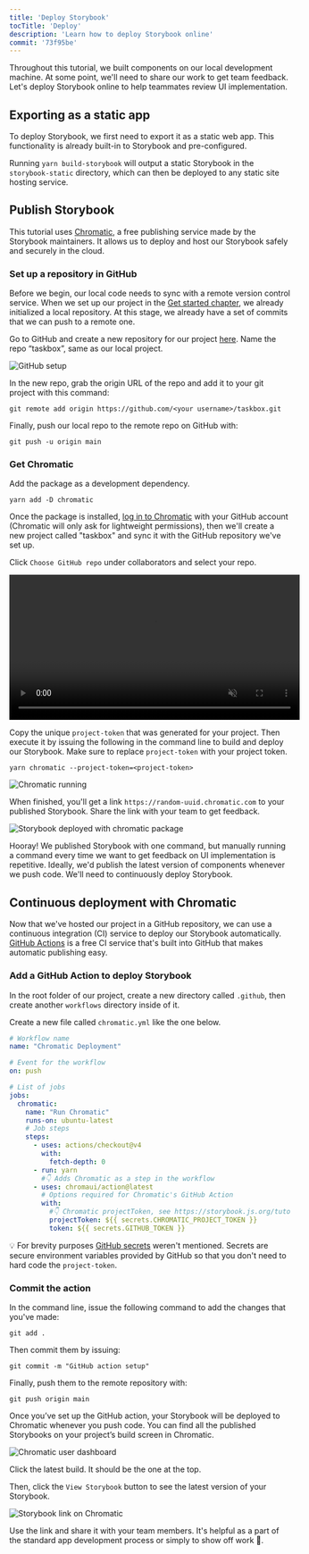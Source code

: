 ```yaml
---
title: 'Deploy Storybook'
tocTitle: 'Deploy'
description: 'Learn how to deploy Storybook online'
commit: '73f95be'
---
```


Throughout this tutorial, we built components on our local development machine. At some point, we'll need to share our work to get team feedback. Let's deploy Storybook online to help teammates review UI implementation.

## Exporting as a static app

To deploy Storybook, we first need to export it as a static web app. This functionality is already built-in to Storybook and pre-configured.

Running `yarn build-storybook` will output a static Storybook in the `storybook-static` directory, which can then be deployed to any static site hosting service.

## Publish Storybook

This tutorial uses [Chromatic](https://www.chromatic.com/?utm_source=storybook_website&utm_medium=link&utm_campaign=storyboo), a free publishing service made by the Storybook maintainers. It allows us to deploy and host our Storybook safely and securely in the cloud.

### Set up a repository in GitHub

Before we begin, our local code needs to sync with a remote version control service. When we set up our project in the [Get started chapter](/intro-to-storybook/svelte/en/get-started/), we already initialized a local repository. At this stage, we already have a set of commits that we can push to a remote one.

Go to GitHub and create a new repository for our project [here](https://github.com/new). Name the repo “taskbox”, same as our local project.

![GitHub setup](/intro-to-storybook/github-create-taskbox.png)

In the new repo, grab the origin URL of the repo and add it to your git project with this command:

```shell
git remote add origin https://github.com/<your username>/taskbox.git
```

Finally, push our local repo to the remote repo on GitHub with:

```shell
git push -u origin main
```

### Get Chromatic

Add the package as a development dependency.

```shell
yarn add -D chromatic
```

Once the package is installed, [log in to Chromatic](https://www.chromatic.com/start/?utm_source=storybook_website&utm_medium=link&utm_campaign=storybook) with your GitHub account (Chromatic will only ask for lightweight permissions), then we'll create a new project called "taskbox" and sync it with the GitHub repository we've set up.

Click `Choose GitHub repo` under collaborators and select your repo.

<video autoPlay muted playsInline loop style="width:520px; margin: 0 auto;">
  <source
    src="/intro-to-storybook/chromatic-setup-learnstorybook.mp4"
    type="video/mp4"
  />
</video>

Copy the unique `project-token` that was generated for your project. Then execute it by issuing the following in the command line to build and deploy our Storybook. Make sure to replace `project-token` with your project token.

```shell
yarn chromatic --project-token=<project-token>
```

![Chromatic running](/intro-to-storybook/chromatic-manual-storybook-console-log.png)

When finished, you'll get a link `https://random-uuid.chromatic.com` to your published Storybook. Share the link with your team to get feedback.

![Storybook deployed with chromatic package](/intro-to-storybook/chromatic-manual-storybook-deploy.png)

Hooray! We published Storybook with one command, but manually running a command every time we want to get feedback on UI implementation is repetitive. Ideally, we'd publish the latest version of components whenever we push code. We'll need to continuously deploy Storybook.

## Continuous deployment with Chromatic

Now that we've hosted our project in a GitHub repository, we can use a continuous integration (CI) service to deploy our Storybook automatically. [GitHub Actions](https://github.com/features/actions) is a free CI service that's built into GitHub that makes automatic publishing easy.

### Add a GitHub Action to deploy Storybook

In the root folder of our project, create a new directory called `.github`, then create another `workflows` directory inside of it.

Create a new file called `chromatic.yml` like the one below.

```yaml:title=.github/workflows/chromatic.yml
# Workflow name
name: "Chromatic Deployment"

# Event for the workflow
on: push

# List of jobs
jobs:
  chromatic:
    name: "Run Chromatic"
    runs-on: ubuntu-latest
    # Job steps
    steps:
      - uses: actions/checkout@v4
        with:
          fetch-depth: 0
      - run: yarn
        #👇 Adds Chromatic as a step in the workflow
      - uses: chromaui/action@latest
        # Options required for Chromatic's GitHub Action
        with:
          #👇 Chromatic projectToken, see https://storybook.js.org/tutorials/intro-to-storybook/svelte/en/deploy/ to obtain it
          projectToken: ${{ secrets.CHROMATIC_PROJECT_TOKEN }}
          token: ${{ secrets.GITHUB_TOKEN }}
```

<div class="aside">

💡 For brevity purposes [GitHub secrets](https://docs.github.com/en/actions/security-guides/encrypted-secrets#creating-encrypted-secrets-for-a-repository) weren't mentioned. Secrets are secure environment variables provided by GitHub so that you don't need to hard code the `project-token`.

</div>

### Commit the action

In the command line, issue the following command to add the changes that you've made:

```shell
git add .
```

Then commit them by issuing:

```shell
git commit -m "GitHub action setup"
```

Finally, push them to the remote repository with:

```shell
git push origin main
```

Once you’ve set up the GitHub action, your Storybook will be deployed to Chromatic whenever you push code. You can find all the published Storybooks on your project’s build screen in Chromatic.

![Chromatic user dashboard](/intro-to-storybook/chromatic-user-dashboard.png)

Click the latest build. It should be the one at the top.

Then, click the `View Storybook` button to see the latest version of your Storybook.

![Storybook link on Chromatic](/intro-to-storybook/chromatic-build-storybook-link.png)

Use the link and share it with your team members. It's helpful as a part of the standard app development process or simply to show off work 💅.
